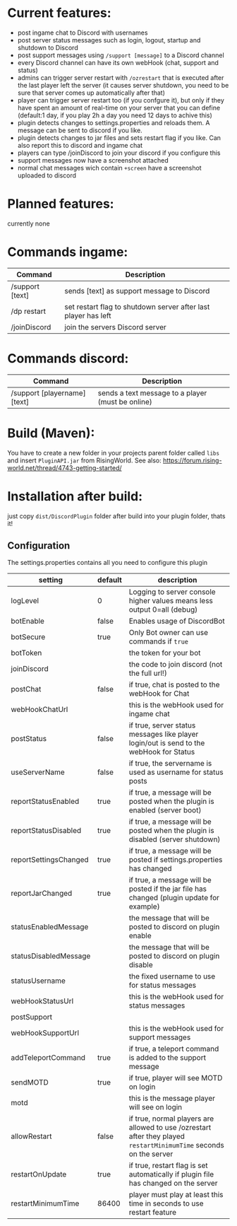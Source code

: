 # Current features:
- post ingame chat to Discord with usernames
- post server status messages such as login, logout, startup and shutdown to Discord 
- post support messages using `/support [message]` to a Discord channel
- every Discord channel can have its own webHook (chat, support and status)
- admins can trigger server restart with `/ozrestart` that is executed after the last player left the server (it causes server shutdown, you need to be sure that server comes up automatically after that)
- player can trigger server restart too (if you confgure it), but only if they have spent an amount of real-time on your server that you can define (default:1 day, if you play 2h a day you need 12 days to achive this)
- plugin detects changes to settings.properties and reloads them. A message can be sent to discord if you like.
- plugin detects changes to jar files and sets restart flag if you like. Can also report this to discord and ingame chat
- players can type /joinDiscord to join your discord if you configure this
- support messages now have a screenshot attached
- normal chat messages wich contain `+screen` have a screenshot uploaded to discord

# Planned features:
currently none

# Commands ingame:
|Command|Description|
|---|---|
|/support [text]|sends [text] as support message to Discord|
|/dp restart|set restart flag to shutdown server after last player has left|
|/joinDiscord|join the servers Discord server| 


# Commands discord:
|Command|Description|
|---|---|
|/support [playername] [text]|sends a text message to a player (must be online)|

# Build (Maven):
You have to create a new folder in your projects parent folder called `libs` and insert `PluginAPI.jar` from RisingWorld.
See also: https://forum.rising-world.net/thread/4743-getting-started/

# Installation after build:
just copy `dist/DiscordPlugin` folder after build into your plugin folder, thats it!

## Configuration
The settings.properties contains all you need to configure this plugin

| setting  |  default | description  |
|---|---|---|
|  logLevel |  0 | Logging to server console higher values means less output 0=all (debug)  |
|botEnable|false|Enables usage of DiscordBot|
|botSecure|true|Only Bot owner can use commands if `true`|
|botToken||the token for your bot|
|joinDiscord||the code to join discord (not the full url!)|
|  postChat |  false | if true, chat is posted to the webHook for Chat  |
|  webHookChatUrl |   | this is the webHook used for ingame chat  |
|  postStatus | false  | if true, server status messages like player login/out is send to the webHook for Status  |
|  useServerName | false  | if true, the servername is used as username for status posts  |
|  reportStatusEnabled | true  | if true, a message will be posted when the plugin is enabled (server boot)  |
|  reportStatusDisabled | true  | if true, a message will be posted when the plugin is disabled (server shutdown)  |
|  reportSettingsChanged | true  | if true, a message will be posted if settings.properties has changed  |
|  reportJarChanged | true  | if true, a message will be posted if the jar file has changed (plugin update for example) |
|  statusEnabledMessage |   | the message that will be posted to discord on plugin enable  |
|  statusDisabledMessage |   | the message that will be posted to discord on plugin disable  |
|  statusUsername |   | the fixed username to use for status messages  |
|  webHookStatusUrl |   | this is the webHook used for status messages  |
|  postSupport |   |   |
|  webHookSupportUrl |   | this is the webHook used for support messages  |
|  addTeleportCommand | true  | if true, a teleport command is added to the support message  |
|  sendMOTD | true  | if true, player will see MOTD on login  |
|  motd |   | this is the message player will see on login  |
|allowRestart|false|if true, normal players are allowed to use /ozrestart after they played `restartMinimumTime` seconds on the server|
|restartOnUpdate|true|if true, restart flag is set automatically if plugin file has changed on the server|
|restartMinimumTime|86400|player must play at least this time in seconds to use restart feature|
